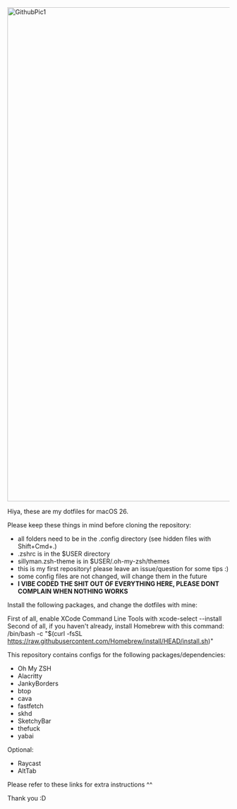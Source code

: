 <img width="1792" height="1120" alt="GithubPic1" src="https://github.com/user-attachments/assets/e4f8c178-c9f0-4de5-82b2-8b79120aa6da" />

Hiya, these are my dotfiles for macOS 26.

Please keep these things in mind before cloning the repository:
- all folders need to be in the .config directory (see hidden files with Shift+Cmd+.)
- .zshrc is in the $USER directory
- sillyman.zsh-theme is in $USER/.oh-my-zsh/themes
- this is my first repository! please leave an issue/question for some tips :)
- some config files are not changed, will change them in the future
- **I VIBE CODED THE SHIT OUT OF EVERYTHING HERE, PLEASE DONT COMPLAIN WHEN NOTHING WORKS**
  
Install the following packages, and change the dotfiles with mine:

First of all, enable XCode Command Line Tools with xcode-select --install
Second of all, if you haven't already, install Homebrew with this command:
/bin/bash -c "$(curl -fsSL https://raw.githubusercontent.com/Homebrew/install/HEAD/install.sh)"

This repository contains configs for the following packages/dependencies:

- Oh My ZSH
- Alacritty
- JankyBorders
- btop
- cava
- fastfetch
- skhd
- SketchyBar
- thefuck
- yabai


Optional:
- Raycast
- AltTab



Please refer to these links for extra instructions ^^

Thank you :D

